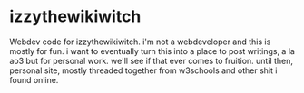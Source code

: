# izzythewikiwitch
Webdev code for izzythewikiwitch. i'm not a webdeveloper and this is mostly for fun. i want to eventually turn this into a place to post writings, a la ao3 but for personal work. we'll see if that ever comes to fruition. until then, personal site, mostly threaded together from w3schools and other shit i found online.
